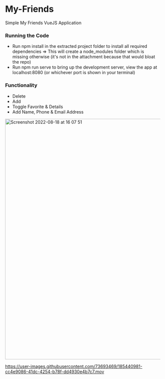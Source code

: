 # My-Friends
Simple My Friends VueJS Application 


### Running the Code

- Run npm install in the extracted project folder to install all required dependencies => This
will create a node_modules folder which is missing otherwise (it's not in the attachment
because that would bloat the repo)
- Run npm run serve to bring up the development server, view the app at localhost:8080
(or whichever port is shown in your terminal)

### Functionality

- Delete
- Add 
- Toggle Favorite & Details
- Add Name, Phone & Email Address 

<img width="780" alt="Screenshot 2022-08-18 at 16 07 51" src="https://user-images.githubusercontent.com/73693469/185429617-ad3d6a81-8bbb-4360-a6fb-c09bda510bd5.png">

https://user-images.githubusercontent.com/73693469/185440981-cc4e9086-41dc-4254-b78f-dd4930e4b7c7.mov

